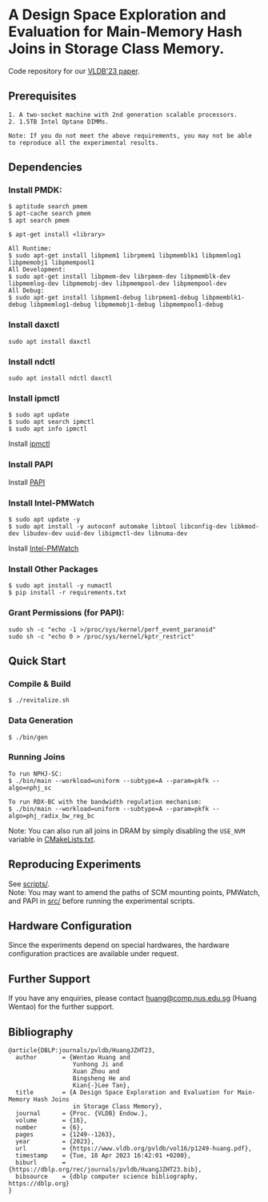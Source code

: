 # A Design Space Exploration and Evaluation for Main-Memory Hash Joins in Storage Class Memory.
Code repository for our [VLDB'23 paper](https://www.vldb.org/pvldb/vol16/p1249-huang.pdf). 

## Prerequisites
```
1. A two-socket machine with 2nd generation scalable processors.  
2. 1.5TB Intel Optane DIMMs.  

Note: If you do not meet the above requirements, you may not be able to reproduce all the experimental results.  
```

## Dependencies
### Install PMDK:

```
$ aptitude search pmem
$ apt-cache search pmem
$ apt search pmem

$ apt-get install <library>

All Runtime: 
$ sudo apt-get install libpmem1 librpmem1 libpmemblk1 libpmemlog1 libpmemobj1 libpmempool1
All Development: 
$ sudo apt-get install libpmem-dev librpmem-dev libpmemblk-dev libpmemlog-dev libpmemobj-dev libpmempool-dev libpmempool-dev
All Debug:
$ sudo apt-get install libpmem1-debug librpmem1-debug libpmemblk1-debug libpmemlog1-debug libpmemobj1-debug libpmempool1-debug
```

### Install daxctl
```
sudo apt install daxctl
```

### Install ndctl
```
sudo apt install ndctl daxctl
```

### Install ipmctl
```
$ sudo apt update
$ sudo apt search ipmctl
$ sudo apt info ipmctl
```
Install [ipmctl](https://github.com/intel/ipmctl)


### Install PAPI
Install [PAPI](https://icl.utk.edu/papi/)


### Install Intel-PMWatch
```
$ sudo apt update -y
$ sudo apt install -y autoconf automake libtool libconfig-dev libkmod-dev libudev-dev uuid-dev libipmctl-dev libnuma-dev
```
Install [Intel-PMWatch](https://github.com/intel/intel-pmwatch)


### Install Other Packages
```
$ sudo apt install -y numactl
$ pip install -r requirements.txt
```

### Grant Permissions (for PAPI):  
```
sudo sh -c "echo -1 >/proc/sys/kernel/perf_event_paranoid"
sudo sh -c "echo 0 > /proc/sys/kernel/kptr_restrict"
```

## Quick Start
### Compile & Build
```
$ ./revitalize.sh
```
### Data Generation
```
$ ./bin/gen
```
### Running Joins
```
To run NPHJ-SC: 
$ ./bin/main --workload=uniform --subtype=A --param=pkfk --algo=nphj_sc

To run RDX-BC with the bandwidth regulation mechanism:
$ ./bin/main --workload=uniform --subtype=A --param=pkfk --algo=phj_radix_bw_reg_bc
```
Note: You can also run all joins in DRAM by simply disabling the `USE_NVM` variable in [CMakeLists.txt](https://github.com/fukien/hashjoin-scm/blob/main/CMakeLists.txt).

## Reproducing Experiments 
See [scripts/](https://github.com/fukien/hashjoin-scm/tree/main/scripts).  
Note: You may want to amend the paths of SCM mounting points, PMWatch, and PAPI in [src/](https://github.com/fukien/hashjoin-scm/tree/main/src) before running the experimental scripts.


## Hardware Configuration
Since the experiments depend on special hardwares, the hardware configuration practices are available under request. 


## Further Support
If you have any enquiries, please contact huang@comp.nus.edu.sg (Huang Wentao) for the further support.

## Bibliography
```
@article{DBLP:journals/pvldb/HuangJZHT23,
  author       = {Wentao Huang and
                  Yunhong Ji and
                  Xuan Zhou and
                  Bingsheng He and
                  Kian{-}Lee Tan},
  title        = {A Design Space Exploration and Evaluation for Main-Memory Hash Joins
                  in Storage Class Memory},
  journal      = {Proc. {VLDB} Endow.},
  volume       = {16},
  number       = {6},
  pages        = {1249--1263},
  year         = {2023},
  url          = {https://www.vldb.org/pvldb/vol16/p1249-huang.pdf},
  timestamp    = {Tue, 18 Apr 2023 16:42:01 +0200},
  biburl       = {https://dblp.org/rec/journals/pvldb/HuangJZHT23.bib},
  bibsource    = {dblp computer science bibliography, https://dblp.org}
}
```